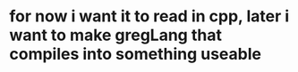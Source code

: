 # for now i want it to read in cpp, later i want to make gregLang that compiles into something useable